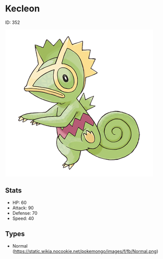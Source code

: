 # Kecleon


ID: 352

![](https://raw.githubusercontent.com/PokeAPI/sprites/master/sprites/pokemon/other/official-artwork/352.png "Kecleon")

## Stats


 - HP: 60
 - Attack: 90
 - Defense: 70
 - Speed: 40

## Types


 - Normal (https://static.wikia.nocookie.net/pokemongo/images/f/fb/Normal.png)
